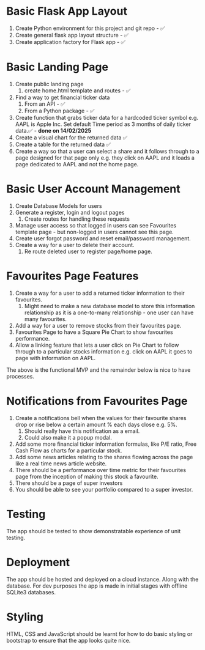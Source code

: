 # Basic Flask App Layout 
1. Create Python environment for this project and git repo - :white_check_mark:
2. Create general flask app layout structure - :white_check_mark:
3. Create application factory for Flask app - :white_check_mark:

# Basic Landing Page 
1. Create public landing page 
    1. create home.html template and routes - :white_check_mark:
2. Find a way to get financial ticker data 
    1. From an API - :white_check_mark:
    2. From a Python package - :white_check_mark:
3. Create function that grabs ticker data for a hardcoded ticker symbol e.g. AAPL is Apple Inc. Set default Time period as 3 months of daily ticker data.:white_check_mark: - **done on 14/02/2025**
4. Create a visual chart for the returned data :white_check_mark:
5. Create a table for the returned data :white_check_mark:
6. Create a way so that a user can select a share and it follows through to a page designed for that page only e.g. they click on AAPL and it loads a page dedicated to AAPL and not the home page.

# Basic User Account Management
1. Create Database Models for users 
2. Generate a register, login  and logout pages 
    1. Create routes for handling these requests
3. Manage user access so that logged in users can see Favourites template page - but non-logged in users cannot see this page. 
4. Create user forgot password and reset email/password management. 
5. Create a way for a user to delete their account. 
    1. Re route deleted user to register page/home page.

# Favourites Page Features
1. Create a way for a user to add a returned ticker information to their favourites.
    1. Might need to make a new database model to store this information relationship as it is a one-to-many relationship - one user can have many favourites. 
2. Add a way for a user to remove stocks from their favourites page. 
3. Favourites Page to have a Square Pie Chart to show favourites performance. 
4. Allow a linking feature that lets a user click on Pie Chart to follow through to a particular stocks information e.g. click on AAPL it goes to page with information on AAPL. 

The above is the functional MVP and the remainder below is nice to have processes.

# Notifications from Favourites Page 
1. Create a notifications bell when the values for their favourite shares drop or rise below a certain amount % each days close e.g. 5%. 
    1. Should really have this notification as a email. 
    2. Could also make it a popup modal. 
2. Add some more financial ticker information formulas, like P/E ratio, Free Cash Flow as charts for a particular stock. 
3. Add some news articles relating to the shares flowing across the page like a real time news article website. 
4. There should be a performance over time metric for their favourites page from the inception of making this stock a favourite. 
5. There should be a page of super investors
6. You should be able to see your portfolio compared to a super investor. 

# Testing 
The app should be tested to show demonstratable experience of unit testing. 

# Deployment 
The app should be hosted and deployed on a cloud instance. Along with the database. For dev purposes the app is made in initial stages with offline SQLite3 databases. 

# Styling 
HTML, CSS and JavaScript should be learnt for how to do basic styling or bootstrap to ensure that the app looks quite nice. 
